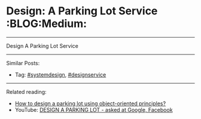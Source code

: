 # Design: A Parking Lot Service     :BLOG:Medium:


---

Design  A Parking Lot Service  

---

Similar Posts:  
-   Tag: [#systemdesign](https://brain.dennyzhang.com/tag/systemdesign), [#designservice](https://brain.dennyzhang.com/tag/designservice)

---

Related reading:  
-   [How to design a parking lot using object-oriented principles?](https://www.geeksforgeeks.org/design-parking-lot-using-object-oriented-principles/)
-   YouTube: [DESIGN A PARKING LOT - asked at Google, Facebook](https://www.youtube.com/watch?v=DSGsa0pu8-k)